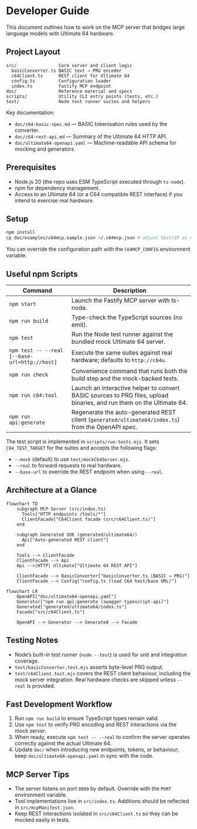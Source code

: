 # Developer Guide

This document outlines how to work on the MCP server that bridges large language models with Ultimate 64 hardware.

## Project Layout

```
src/                Core server and client logic
  basicConverter.ts BASIC text → PRG encoder
  c64Client.ts      REST client for Ultimate 64
  config.ts         Configuration loader
  index.ts          Fastify MCP endpoint
doc/                Reference material and specs
scripts/            Utility CLI entry points (tests, etc.)
test/               Node test runner suites and helpers
```

Key documentation:
- `doc/c64-basic-spec.md` — BASIC tokenisation rules used by the converter.
- `doc/c64-rest-api.md` — Summary of the Ultimate 64 HTTP API.
- `doc/ultimate64-openapi.yaml` — Machine-readable API schema for mocking and generators.

## Prerequisites

- Node.js 20 (the repo uses ESM TypeScript executed through `ts-node`).
- npm for dependency management.
- Access to an Ultimate 64 (or a C64 compatible REST interface) if you intend to exercise real hardware.

## Setup

```bash
npm install
cp doc/examples/c64mcp.sample.json ~/.c64mcp.json # adjust host/IP as needed
```

You can override the configuration path with the `C64MCP_CONFIG` environment variable.

## Useful npm Scripts

| Command | Description |
| --- | --- |
| `npm start` | Launch the Fastify MCP server with ts-node. |
| `npm run build` | Type-check the TypeScript sources (no emit). |
| `npm test` | Run the Node test runner against the bundled mock Ultimate 64 server. |
| `npm test -- --real [--base-url=http://host]` | Execute the same suites against real hardware; defaults to `http://c64u`. |
| `npm run check` | Convenience command that runs both the build step and the mock-backed tests. |
| `npm run c64:tool` | Launch an interactive helper to convert BASIC sources to PRG files, upload binaries, and run them on the Ultimate 64. |
| `npm run api:generate` | Regenerate the auto-generated REST client (`generated/ultimate64/index.ts`) from the OpenAPI spec. |

The test script is implemented in `scripts/run-tests.mjs`. It sets `C64_TEST_TARGET` for the suites and accepts the following flags:
- `--mock` (default) to use `test/mockC64Server.mjs`.
- `--real` to forward requests to real hardware.
- `--base-url` to override the REST endpoint when using `--real`.

## Architecture at a Glance

```mermaid
flowchart TD
    subgraph MCP Server (src/index.ts)
      Tools["HTTP endpoints /tools/*"]
      ClientFacade["C64Client facade (src/c64Client.ts)"]
    end

    subgraph Generated SDK (generated/ultimate64/)
      Api["Auto-generated REST client"]
    end

    Tools --> ClientFacade
    ClientFacade --> Api
    Api -->|HTTP| Ultimate["Ultimate 64 REST API"]

    ClientFacade --> BasicConverter["basicConverter.ts (BASIC → PRG)"]
    ClientFacade --> Config["config.ts (load C64 host/base URL)"]
```

```mermaid
flowchart LR
    OpenAPI["doc/ultimate64-openapi.yaml"]
    Generator["npm run api:generate (swagger-typescript-api)"]
    Generated["generated/ultimate64/index.ts"]
    Facade["src/c64Client.ts"]

    OpenAPI --> Generator --> Generated --> Facade
```

## Testing Notes

- Node’s built-in test runner (`node --test`) is used for unit and integration coverage.
- `test/basicConverter.test.mjs` asserts byte-level PRG output.
- `test/c64Client.test.mjs` covers the REST client behaviour, including the mock server integration. Real hardware checks are skipped unless `--real` is provided.

## Fast Development Workflow

1. Run `npm run build` to ensure TypeScript types remain valid.
2. Use `npm test` to verify PRG encoding and REST interactions via the mock server.
3. When ready, execute `npm test -- --real` to confirm the server operates correctly against the actual Ultimate 64.
4. Update `doc/` when introducing new endpoints, tokens, or behaviour; keep `doc/ultimate64-openapi.yaml` in sync with the code.

## MCP Server Tips

- The server listens on port `8000` by default. Override with the `PORT` environment variable.
- Tool implementations live in `src/index.ts`. Additions should be reflected in `src/mcpManifest.json`.
- Keep REST interactions isolated in `src/c64Client.ts` so they can be mocked easily in tests.
